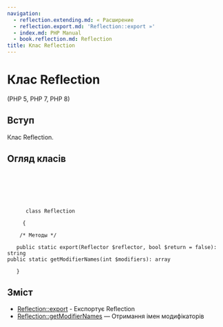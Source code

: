 ```yaml
---
navigation:
  - reflection.extending.md: « Расширение
  - reflection.export.md: 'Reflection::export »'
  - index.md: PHP Manual
  - book.reflection.md: Reflection
title: Клас Reflection
---
```

# Клас Reflection

(PHP 5, PHP 7, PHP 8)

## Вступ

Клас Reflection.

## Огляд класів

```classsynopsis

     
    

    
     
      class Reflection
     
     {

    /* Методы */
    
   public static export(Reflector $reflector, bool $return = false): string
public static getModifierNames(int $modifiers): array

   }
```

## Зміст

-   [Reflection::export](reflection.export.md) - Експортує Reflection
-   [Reflection::getModifierNames](reflection.getmodifiernames.md) — Отримання імен модифікаторів
